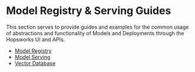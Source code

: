 # Model Registry & Serving Guides

This section serves to provide guides and examples for the common usage of abstractions and functionality of Models and Deployments through the Hopsworks UI and APIs.

- [Model Registry](registry/index.md)
- [Model Serving](serving/index.md)
- [Vector Database](../fs/vector_similarity_search.md)
